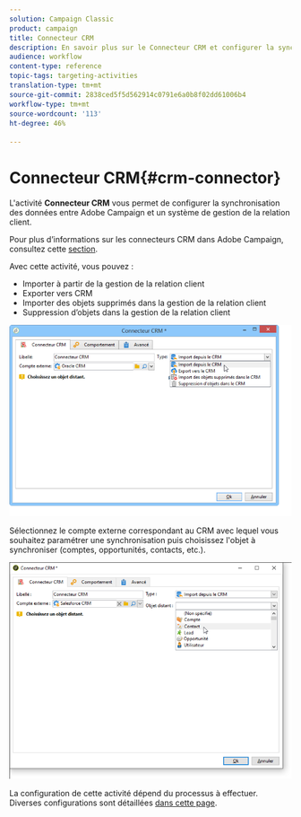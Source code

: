 ```yaml
---
solution: Campaign Classic
product: campaign
title: Connecteur CRM
description: En savoir plus sur le Connecteur CRM et configurer la synchronisation des données
audience: workflow
content-type: reference
topic-tags: targeting-activities
translation-type: tm+mt
source-git-commit: 2838ced5f5d562914c0791e6a0b8f02dd61006b4
workflow-type: tm+mt
source-wordcount: '113'
ht-degree: 46%

---
```



# Connecteur CRM{#crm-connector}

L&#39;activité **Connecteur CRM** vous permet de configurer la synchronisation des données entre Adobe Campaign et un système de gestion de la relation client.

Pour plus d’informations sur les connecteurs CRM dans Adobe Campaign, consultez cette [section](../../platform/using/crm-connectors.md).

Avec cette activité, vous pouvez :

* Importer à partir de la gestion de la relation client
* Exporter vers CRM
* Importer des objets supprimés dans la gestion de la relation client
* Suppression d’objets dans la gestion de la relation client

![](assets/crm_task_select_op.png)

Sélectionnez le compte externe correspondant au CRM avec lequel vous souhaitez paramétrer une synchronisation puis choisissez l&#39;objet à synchroniser (comptes, opportunités, contacts, etc.).

![](assets/crm_task_select_obj.png)

La configuration de cette activité dépend du processus à effectuer. Diverses configurations sont détaillées [dans cette page](../../platform/using/crm-data-sync.md).
